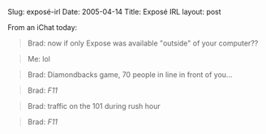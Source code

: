 Slug: exposé-irl
Date: 2005-04-14
Title: Expos&eacute; IRL
layout: post

From an iChat today:

> Brad: now if only Expose was available &quot;outside&quot; of your computer??

> Me: lol

> Brad: Diamondbacks game, 70 people in line in front of you...

> Brad: *F11*

> Brad: traffic on the 101 during rush hour

> Brad: *F11*
